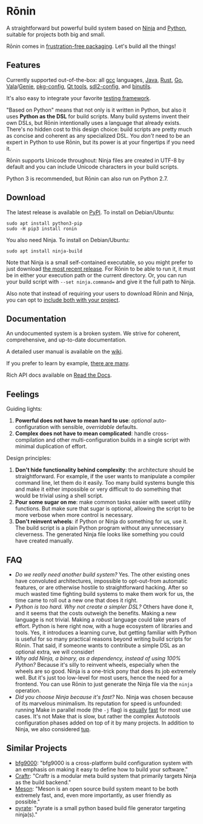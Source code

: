 Rōnin
=====

A straightforward but powerful build system based on [Ninja](https://ninja-build.org/) and
[Python](https://www.python.org/), suitable for projects both big and small.

Rōnin comes in [frustration-free packaging](https://en.wikipedia.org/wiki/Wrap_rage). Let's build
all the things!

Features
--------

Currently supported out-of-the-box:
all [gcc](https://gcc.gnu.org/) languages,
[Java](https://www.oracle.com/java/),
[Rust](https://www.rust-lang.org/),
[Go](https://golang.org/),
[Vala](https://wiki.gnome.org/Projects/Vala)/[Genie](https://wiki.gnome.org/Projects/Genie),
[pkg-config](https://www.freedesktop.org/wiki/Software/pkg-config/),
[Qt tools](https://www.qt.io/),
[sdl2-config](https://wiki.libsdl.org/Installation), and
[binutils](https://sourceware.org/binutils/docs/binutils/).

It's also easy to integrate your favorite
[testing framework](https://github.com/tliron/ronin/wiki/Testing%20and%20Running).

"Based on Python" means that not only is it written in Python, but also it uses
**Python as the DSL** for build scripts. Many build systems invent their own DSLs, but Rōnin
intentionally uses a language that already exists. There's no hidden cost to this design choice:
build scripts are pretty much as concise and coherent as any specialized DSL. You _don't_ need to be
an expert in Python to use Rōnin, but its power is at your fingertips if you need it.

Rōnin supports Unicode throughout: Ninja files are created in UTF-8 by default and you can include
Unicode characters in your build scripts.

Python 3 is recommended, but Rōnin can also run on Python 2.7.

Download
--------

The latest release is available on [PyPI](https://pypi.python.org/pypi/ronin). To install on
Debian/Ubuntu:

	sudo apt install python3-pip
	sudo -H pip3 install ronin

You also need Ninja. To install on Debian/Ubuntu:

	sudo apt install ninja-build 

Note that Ninja is a small self-contained executable, so you might prefer to just download
[the most recent release](https://github.com/ninja-build/ninja/releases). For Rōnin to be able to
run it, it must be in either your execution path or the current directory. Or, you can run your
build script with `--set ninja.command=` and give it the full path to Ninja.

Also note that instead of requiring your users to download Rōnin and Ninja, you can opt to
[include both with your project](https://github.com/tliron/ronin/wiki/Redistribution).

Documentation
-------------

An undocumented system is a broken system. We strive for coherent, comprehensive, and up-to-date
documentation.

A detailed user manual is available on the [wiki](https://github.com/tliron/ronin/wiki).

If you prefer to learn by example,
[there are many](https://github.com/tliron/ronin/tree/master/examples).

Rich API docs available on [Read the Docs](http://ronin.readthedocs.io/en/latest/).

Feelings
-------- 

Guiding lights:

1. **Powerful does not have to mean hard to use**: _optional_ auto-configuration with sensible,
   _overridable_ defaults.
2. **Complex does not have to mean complicated**: handle cross-compilation and other
   multi-configuration builds in a single script with minimal duplication of effort.

Design principles:

1. **Don't hide functionality behind complexity**: the architecture should be straightforward. For
   example, if the user wants to manipulate a compiler command line, let them do it easily. Too many
   build systems bungle this and make it either impossible or very difficult to do something that
   would be trivial using a shell script.
2. **Pour some sugar on me**: make common tasks easier with sweet utility functions. But make sure
   that sugar is optional, allowing the script to be more verbose when more control is necessary. 
3. **Don't reinvent wheels**: if Python or Ninja do something for us, use it. The build script is a
   plain Python program without any unnecessary cleverness. The generated Ninja file looks like
   something you could have created manually.

FAQ
---

* _Do we really need another build system?_ Yes. The other existing ones have convoluted
  architectures, impossible to opt-out-from automatic features, or are otherwise hostile to
  straightforward hacking. After so much wasted time fighting build systems to make them work for
  us, the time came to roll out a new one that does it right.
* _Python is too hard. Why not create a simpler DSL?_ Others have done it, and it seems that the
  costs outweigh the benefits. Making a new language is not trivial. Making a _robust_ language
  could take years of effort. Python is here right now, with a huge ecosystem of libraries and
  tools. Yes, it introduces a learning curve, but getting familiar with Python is useful for so
  many practical reasons beyond writing build scripts for Rōnin. That said, if someone wants to
  contribute a simple DSL as an optional extra, we will consider!
* _Why add Ninja, a binary, as a dependency, instead of using 100% Python?_ Because it's silly
  to reinvent wheels, especially when the wheels are so good. Ninja is a one-trick pony that does
  its job extremely well. But it's just too low-level for most users, hence the need for a frontend.
  You can use Rōnin to just generate the Ninja file via the `ninja` operation.
* _Did you choose Ninja because it's fast?_ No. Ninja was chosen because of its marvelous
  minimalism. Its reputation for speed is unfounded: running Make in parallel mode (the `-j` flag)
  is [equally](http://david.rothlis.net/ninja-benchmark/) 
  [fast](http://hamelot.io/programming/make-vs-ninja-performance-comparison/) for most use cases.
  It's not Make that is slow, but rather the complex Autotools configuration phases added on top of
  it by many projects. In addition to Ninja, we also considered [tup](http://gittup.org/tup/).

Similar Projects
----------------

* [bfg9000](https://github.com/jimporter/bfg9000): "bfg9000 is a cross-platform build configuration
  system with an emphasis on making it easy to define how to build your software."
* [Craftr](https://github.com/craftr-build/craftr): "Craftr is a modular meta build system that
   primarily targets Ninja as the build backend."
* [Meson](http://mesonbuild.com/): "Meson is an open source build system meant to be both extremely
  fast, and, even more importantly, as user friendly as possible."
* [pyrate](https://github.com/pyrate-build/pyrate-build): "pyrate is a small python based build file
  generator targeting ninja(s)."
